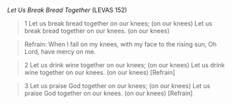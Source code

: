 _Let Us Break Bread Together_ (LEVAS 152)

> 1
Let us break bread together on our knees; (on our knees)
Let us break bread together on our knees. (on our knees)

> Refrain:
When I fall on my knees, with my face to the rising sun,
Oh Lord, have mercy on me.

> 2
Let us drink wine together on our knees; (on our knees)
Let us drink wine together on our knees. (on our knees)
[Refrain]

> 3
Let us praise God together on our knees; (on our knees)
Let us praise God together on our knees. (on our knees)
[Refrain]
